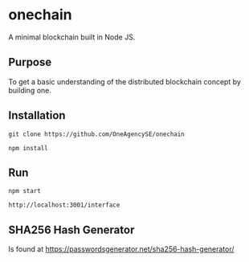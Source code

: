 # onechain
A minimal blockchain built in Node JS.

## Purpose
To get a basic understanding of the distributed blockchain concept by building one.

## Installation

`git clone https://github.com/OneAgencySE/onechain`

`npm install`

## Run

`npm start`

`http://localhost:3001/interface`


## SHA256 Hash Generator

Is found at https://passwordsgenerator.net/sha256-hash-generator/

